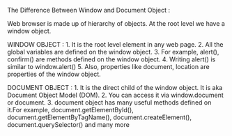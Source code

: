 The Difference Between Window and Document Object :
         
Web browser is made up of hierarchy of objects. At the root level we have a window object.

WINDOW OBJECT : 1. It is the root level element in any web page.
                2. All the global variables are defined on the window object.
                3. For example, alert(), confirm() are methods defined on the window object.
                4. Writing alert() is similar to window.alert()
                5. Also, properties like document, location are properties of the window object.
         
DOCUMENT OBJECT : 1. It is the direct child of the window object. It is aka Document Object Model (DOM).
                  2. You can access it via window.document or document.
                  3. document object has many useful methods defined on it.For example, document.getElementById(), document.getElementByTagName(),                                          document.createElement(), document.querySelector() and many more
